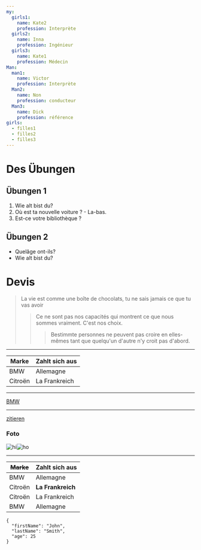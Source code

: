 ```yaml
---
my:
  girls1:
    name: Kate2
    profession: Interprète
  girls2:
    name: Inna
    profession: Ingénieur
  girls3:
    name: Kate1
    profession: Médecin
Man:
  man1:
    name: Victor
    profession: Interprète
  Man2:
    name: Non
    profession: conducteur
  Man3:
    name: Dick
    profession: référence
girls:
  - filles1
  - filles2
  - filles3
---
```


# Des Übungen

## Übungen 1

1. Wie alt bist du?
2. Où est ta nouvelle voiture ? - La-bas.
3. Est-ce votre bibliothèque ?

## Übungen 2

- Quelâge ont-ils?
- Wie alt bist du?

# Devis

> La vie est comme une boîte de chocolats, tu ne sais jamais ce que tu vas avoir
>
> > Ce ne sont pas nos capacités qui montrent ce que nous sommes vraiment. C'est nos choix.
> >
> > > Bestimmte personnes ne peuvent pas croire en elles-mêmes tant que quelqu'un d'autre n'y croit pas d'abord.

---

Marke | Zahlt sich aus
--- | ---
BMW | Allemagne
Citroën | La Frankreich

---

[BMW](https://autoidea.by/)

---

[zitieren](https://www.citroen.by/)

### Foto

![hi](https://drive.google.com/file/d/1DOGDrudAldfgJeLKgOGoblgRM0CcIjv_/view?usp=sharing "c'est l'infobulle")![ho](https://drive.google.com/file/d/192JoAyqDkddY_35FYzuDgaItdI2U_6gm/view?usp=sharing)

---

~~Marke~~ | Zahlt sich aus
--- | ---
BMW | Allemagne
Citroën | **La Frankreich**
Citroën | La Frankreich
BMW | Allemagne

```
{
  "firstName": "John",
  "lastName": "Smith",
  "age": 25
}
```
